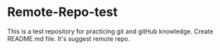 # Remote-Repo-test
This is a test repository for practicing  git and gitHub knowledge.
Create README.md file. It's suggest remote repo.
